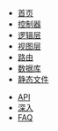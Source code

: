 - [首页](/)
- [控制器](/controller.md)
- [逻辑层](/service.md)
- [视图层](/view.md)
- [路由](/router.md)
- [数据库](/database.md)
- [静态文件](/static.md)
<!-- - [定时任务](/schedule.md) -->
<!-- - [日志](/logger.md) -->
- [API](/api.md)
- [深入](/futher.md)
- [FAQ](/FAQ.md)